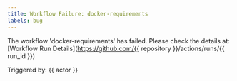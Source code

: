 ```yaml
---
title: Workflow Failure: docker-requirements
labels: bug
---
```

The workflow 'docker-requirements' has failed.
Please check the details at: [Workflow
Run Details](https://github.com/{{ repository }}/actions/runs/{{ run_id }})

Triggered by: {{ actor }}
